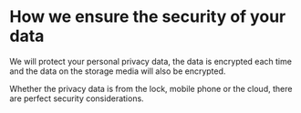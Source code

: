 # How we ensure the security of your data

We will protect your personal privacy data, the data is encrypted each time and the data on the storage media will also be encrypted. 

Whether the privacy data is from the lock, mobile phone or the cloud, there are perfect security considerations.

